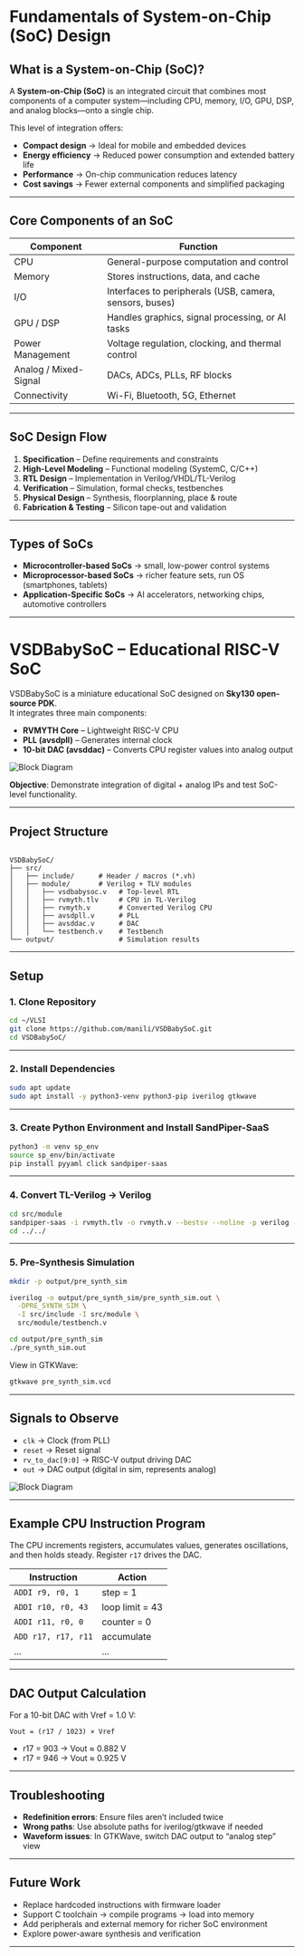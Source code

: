 
# Fundamentals of System-on-Chip (SoC) Design

## What is a System-on-Chip (SoC)?

A **System-on-Chip (SoC)** is an integrated circuit that combines most components of a computer system—including CPU, memory, I/O, GPU, DSP, and analog blocks—onto a single chip.  

This level of integration offers:
- **Compact design** → Ideal for mobile and embedded devices  
- **Energy efficiency** → Reduced power consumption and extended battery life  
- **Performance** → On-chip communication reduces latency  
- **Cost savings** → Fewer external components and simplified packaging  

---

## Core Components of an SoC

| Component | Function |
|-----------|----------|
| CPU       | General-purpose computation and control |
| Memory    | Stores instructions, data, and cache |
| I/O       | Interfaces to peripherals (USB, camera, sensors, buses) |
| GPU / DSP | Handles graphics, signal processing, or AI tasks |
| Power Management | Voltage regulation, clocking, and thermal control |
| Analog / Mixed-Signal | DACs, ADCs, PLLs, RF blocks |
| Connectivity | Wi-Fi, Bluetooth, 5G, Ethernet |

---

## SoC Design Flow

1. **Specification** – Define requirements and constraints  
2. **High-Level Modeling** – Functional modeling (SystemC, C/C++)  
3. **RTL Design** – Implementation in Verilog/VHDL/TL-Verilog  
4. **Verification** – Simulation, formal checks, testbenches  
5. **Physical Design** – Synthesis, floorplanning, place & route  
6. **Fabrication & Testing** – Silicon tape-out and validation  

---

## Types of SoCs

- **Microcontroller-based SoCs** → small, low-power control systems  
- **Microprocessor-based SoCs** → richer feature sets, run OS (smartphones, tablets)  
- **Application-Specific SoCs** → AI accelerators, networking chips, automotive controllers  

---

# VSDBabySoC – Educational RISC-V SoC

VSDBabySoC is a miniature educational SoC designed on **Sky130 open-source PDK**.  
It integrates three main components:

- **RVMYTH Core** – Lightweight RISC-V CPU  
- **PLL (avsdpll)** – Generates internal clock  
- **10-bit DAC (avsddac)** – Converts CPU register values into analog output

![Block Diagram](Images/VSDBabySoC.png)  

**Objective**: Demonstrate integration of digital + analog IPs and test SoC-level functionality.

---

## Project Structure

```

VSDBabySoC/
├── src/
│   ├── include/      # Header / macros (*.vh)
│   ├── module/       # Verilog + TLV modules
│   │   ├── vsdbabysoc.v   # Top-level RTL
│   │   ├── rvmyth.tlv     # CPU in TL-Verilog
│   │   ├── rvmyth.v       # Converted Verilog CPU
│   │   ├── avsdpll.v      # PLL
│   │   ├── avsddac.v      # DAC
│   │   └── testbench.v    # Testbench
└── output/                # Simulation results

````

---

## Setup

### 1. Clone Repository

```bash
cd ~/VLSI
git clone https://github.com/manili/VSDBabySoC.git
cd VSDBabySoC/
````

---

### 2. Install Dependencies

```bash
sudo apt update
sudo apt install -y python3-venv python3-pip iverilog gtkwave
```

---

### 3. Create Python Environment and Install SandPiper-SaaS

```bash
python3 -m venv sp_env
source sp_env/bin/activate
pip install pyyaml click sandpiper-saas
```

---

### 4. Convert TL-Verilog → Verilog

```bash
cd src/module
sandpiper-saas -i rvmyth.tlv -o rvmyth.v --bestsv --noline -p verilog --outdir .
cd ../../
```

---

### 5. Pre-Synthesis Simulation

```bash
mkdir -p output/pre_synth_sim

iverilog -o output/pre_synth_sim/pre_synth_sim.out \
  -DPRE_SYNTH_SIM \
  -I src/include -I src/module \
  src/module/testbench.v

cd output/pre_synth_sim
./pre_synth_sim.out
```

View in GTKWave:

```bash
gtkwave pre_synth_sim.vcd
```

---

## Signals to Observe

* `clk` → Clock (from PLL)
* `reset` → Reset signal
* `rv_to_dac[9:0]` → RISC-V output driving DAC
* `out` → DAC output (digital in sim, represents analog)

![Block Diagram](Images/pre_synth_sim.png)  

---

## Example CPU Instruction Program

The CPU increments registers, accumulates values, generates oscillations, and then holds steady. Register `r17` drives the DAC.

| Instruction         | Action          |
| ------------------- | --------------- |
| `ADDI r9, r0, 1`    | step = 1        |
| `ADDI r10, r0, 43`  | loop limit = 43 |
| `ADDI r11, r0, 0`   | counter = 0     |
| `ADD r17, r17, r11` | accumulate      |
| ...                 | ...             |

---

## DAC Output Calculation

For a 10-bit DAC with Vref = 1.0 V:

```
Vout = (r17 / 1023) × Vref
```

* r17 = 903 → Vout ≈ 0.882 V
* r17 = 946 → Vout ≈ 0.925 V

---

## Troubleshooting

* **Redefinition errors**: Ensure files aren’t included twice
* **Wrong paths**: Use absolute paths for iverilog/gtkwave if needed
* **Waveform issues**: In GTKWave, switch DAC output to “analog step” view

---

## Future Work

* Replace hardcoded instructions with firmware loader
* Support C toolchain → compile programs → load into memory
* Add peripherals and external memory for richer SoC environment
* Explore power-aware synthesis and verification

---


